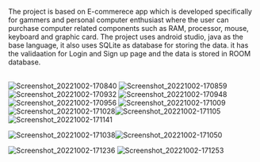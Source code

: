 The project is based on E-commerece app which is developed specifically for gammers and personal computer enthusiast where the user can purchase computer related components such as RAM, processor, mouse, keyboard and graphic card. The project uses android studio, java as the base language, it also uses SQLite as database for 
storing the data. it has the validaation for Login and Sign up page and the data is stored in ROOM database.


\
![Screenshot_20221002-170840](https://github.com/darshansutar/Final_Intern_Project_Online_Shopping_app/assets/71136052/8dff3578-ce7b-44a9-9998-8cb8776f752e)
![Screenshot_20221002-170859](https://github.com/darshansutar/Final_Intern_Project_Online_Shopping_app/assets/71136052/cd4123e5-2a09-43a2-abf2-c863d8d63883)
![Screenshot_20221002-170932](https://github.com/darshansutar/Final_Intern_Project_Online_Shopping_app/assets/71136052/2fe6d2bb-314a-47d1-9cb0-c35fd569be90)
![Screenshot_20221002-170948](https://github.com/darshansutar/Final_Intern_Project_Online_Shopping_app/assets/71136052/e7534a69-6556-4149-9210-c4d1f9a56003)
![Screenshot_20221002-170956](https://github.com/darshansutar/Final_Intern_Project_Online_Shopping_app/assets/71136052/f1ffb2db-ec25-4e76-b3b3-b7dbfc049934)
![Screenshot_20221002-171009](https://github.com/darshansutar/Final_Intern_Project_Online_Shopping_app/assets/71136052/834706f6-5996-4b7b-883f-8de418897613)
![Screenshot_20221002-171028](https://github.com/darshansutar/Final_Intern_Project_Online_Shopping_app/assets/71136052/3fec22ad-e999-4bf2-8f61-eacf7cb1d789)![Screenshot_20221002-171105](https://github.com/darshansutar/Final_Intern_Project_Online_Shopping_app/assets/71136052/a0505455-7316-4e0d-83c0-4559ed651067)![Screenshot_20221002-171141](https://github.com/darshansutar/Final_Intern_Project_Online_Shopping_app/assets/71136052/664e8a38-31e4-4066-bfd2-d66e291a8088)


![Screenshot_20221002-171038](https://github.com/darshansutar/Final_Intern_Project_Online_Shopping_app/assets/71136052/711abf75-0512-4be5-bef0-04069ef64179)![Screenshot_20221002-171050](https://github.com/darshansutar/Final_Intern_Project_Online_Shopping_app/assets/71136052/a11deb9c-9395-41e0-9fb0-ff809b42038c)

![Screenshot_20221002-171236](https://github.com/darshansutar/Final_Intern_Project_Online_Shopping_app/assets/71136052/d358b67b-0141-405b-90b7-2347d7cf9dc0)
![Screenshot_20221002-171253](https://github.com/darshansutar/Final_Intern_Project_Online_Shopping_app/assets/71136052/40dd9518-d1bd-4c36-9642-10218f612973)
